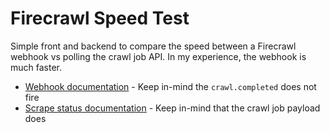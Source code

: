 # Firecrawl Speed Test

Simple front and backend to compare the speed between a Firecrawl webhook vs polling the crawl job API. In my experience, the webhook is much faster.

- [Webhook documentation](https://docs.firecrawl.dev/features/crawl#crawl-webhook) - Keep in-mind the `crawl.completed` does not fire
- [Scrape status documentation](https://docs.firecrawl.dev/features/crawl#check-crawl-job) - Keep in-mind that the crawl job payload does
